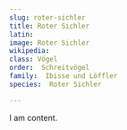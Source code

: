 ```yaml
---
slug: roter-sichler
title: Roter Sichler
latin:
image: Roter Sichler
wikipedia: 
class: Vögel
order:  Schreitvögel
family:  Ibisse und Löffler
species:  Roter Sichler

---
```


I am content.
